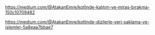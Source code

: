 https://medium.com/@AtakanEmre/kotlinde-kalıtım-ve-miras-bırakma-150c10709482

https://medium.com/@AtakanEmre/kotlinde-dizilerle-veri-saklama-ve-i̇şlemler-5a8eaa7bbae7